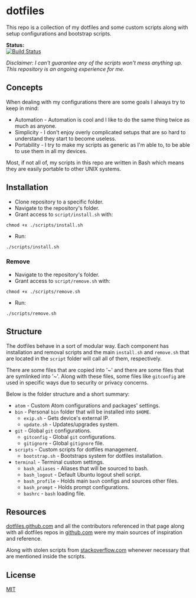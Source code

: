 # dotfiles

This repo is a collection of my dotfiles and some custom scripts along with setup
configurations and bootstrap scripts.

**Status:**  
[![Build Status](https://travis-ci.org/caramelomartins/dotfiles.svg?branch=master)](https://travis-ci.org/caramelomartins/dotfiles)

_Disclaimer: I can't guarantee any of the scripts won't mess anything up. This repository is an ongoing experience for me._

## Concepts
When dealing with my configurations there are some goals I always try to keep
in mind:
- Automation - Automation is cool and I like to do the same thing twice as much
as anyone.
- Simplicity - I don't enjoy overly complicated setups that are so hard to understand
they start to become useless.
- Portability - I try to make my scripts as generic as I'm able to, to be able to
use them in all my devices.

Most, if not all of, my scripts in this repo are written in Bash which means they
are easily portable to other UNIX systems.

## Installation

- Clone repository to a specific folder.
- Navigate to the repository's folder.
- Grant access to `script/install.sh` with:

```
chmod +x ./scripts/install.sh
```

- Run:

```
./scripts/install.sh
```

### Remove

- Navigate to the repository's folder.
- Grant access to `script/remove.sh` with:

```
chmod +x ./scripts/remove.sh
```

- Run:

```
./scripts/remove.sh
```

## Structure
The dotfiles behave in a sort of modular way. Each component has installation and removal scripts and the main `install.sh` and `remove.sh` that are located in the `script` folder will call all of them, respectively.  

There are some files that are copied into '~' and there are some files that are symlinked into '~'. Along with these files, some files like `gitconfig` are used in specific ways due to security or privacy concerns.

Below is the folder structure and a short summary:

- `atom` - Custom Atom configurations and packages' settings.
- `bin` - Personal `bin` folder that will be installed into `$HOME`.
  - `exip.sh` - Gets device's external IP.
  - `update.sh` - Updates/upgrades system.
- `git` - Global `git` configurations.
  - `gitconfig` - Global `git` configurations.
  - `gitignore` - Global `gitignore` file.
- `scripts` - Custom scripts for dotfiles management.
  - `bootstrap.sh` - Bootstraps system for dotfiles installation.
- `terminal` - Terminal custom settings.
  - `bash_aliases` - Aliases that will be sourced to bash.
  - `bash_logout` - Default Ubuntu logout shell script.
  - `bash_profile` - Holds main `bash` configs and sources other files.
  - `bash_prompt` - Holds prompt configurations.
  - `bashrc` - `bash` loading file.

## Resources
[dotfiles.github.com](http://dotfiles.github.com) and all the contributors referenced
in that page along with all dotfiles repos in [github.com](http://github.com) were my
main sources of inspiration and reference.  

Along with stolen scripts from
[stackoverflow.com](http://stackoverflow.com) whenever necessary that are mentioned inside the scripts.

## License
[MIT](LICENSE.md)
